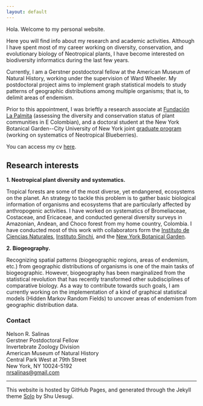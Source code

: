 ```yaml
---
layout: default
---
```


Hola. Welcome to my personal website.

Here you will find info about my research and academic activities. Although I have spent most of my career working on diversity, conservation, and evolutionary biology of Neotropical plants, I have become interested on biodiversity informatics during the last few years.

Currently, I am a Gerstner postdoctoral fellow at the American Museum of Natural History, working under the supervision of Ward Wheeler.
My postdoctoral project aims to implement graph statistical models to study patterns of geographic distributions among multiple organisms; that is, to delimit areas of endemism.

Prior to this appointment, I was brieftly a research associate at [Fundación La Palmita](http://lapalmita.com.co/pagina/) (assessing the diversity and conservation status of plant communities in E Colombian), and a doctoral student at the New York Botanical Garden--City University of New York joint [graduate program](http://www.nybg.org/science-new/about/CMP-Graduate-Studies.php) (working on systematics of Neotropical Blueberries).

You can access my cv [here](nrsalinas_cv.pdf).

## Research interests

__1. Neotropical plant diversity and systematics.__

Tropical forests are some of the most diverse, yet endangered, ecosystems on the planet. An strategy to tackle this problem is to gather basic biological information of organisms and ecosystems that are particularly affected by anthropogenic activities. I have worked on systematics of Bromeliaceae, Costaceae, and Ericaceae, and conducted general diversity surveys in Amazonian, Andean, and Choco forest from my home country, Colombia. I have conducted most of this work with collaborators form the [Instituto de Ciencias Naturales](http://ciencias.bogota.unal.edu.co/icn/ "ICN"), [Instituto Sinchi](http://www.sinchi.org.co/), and the [New York Botanical Garden](http://www.nybg.org/science-new/).

__2. Biogeography.__

Recognizing spatial patterns (biogeographic regions, areas of endemism, etc.) from geographic distributions of organisms is one of the main tasks of biogeographic. However, biogeography has been marginalized from the statistical revolution that has recently transformed other subdisciplines of comparative biology. As a way to contribute towards such goals, I am currently working on the implementation of a kind of graphical statistical models (Hidden Markov Random Fields) to uncover areas of endemism from geographic distribution data.

### Contact

Nelson R. Salinas  
Gerstner Postdoctoral Fellow  
Invertebrate Zoology Division  
American Museum of Natural History  
Central Park West at 79th Street  
New York, NY 10024-5192  
nrsalinas@gmail.com

______

This website is hosted by GitHub Pages, and generated through the Jekyll theme [Solo](http://chibicode.github.io/solo) by Shu Uesugi.
